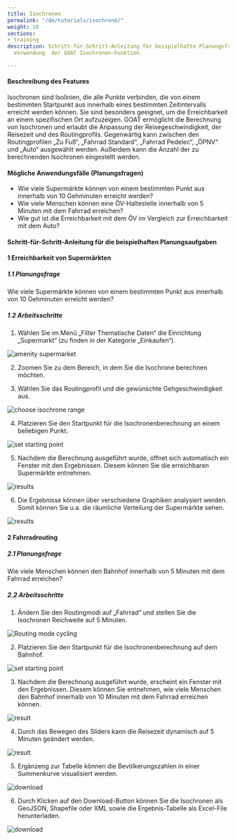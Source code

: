 ```yaml
---
title: Isochronen
permalink: "/de/tutorials/isochrone/"
weight: 10
sections:
- training
description: Schritt-für-Schritt-Anleitung für beispielhafte Planungsfragen unter
  Verwendung  der GOAT Isochronen-Funktion.

---
```

#### Beschreibung des Features

Isochronen sind Isolinien, die alle Punkte verbinden, die von einem bestimmten Startpunkt aus innerhalb eines bestimmten Zeitintervalls erreicht werden können. Sie sind besonders geeignet, um die Erreichbarkeit an einem spezifischen Ort aufzuzeigen.
GOAT ermöglicht die Berechnung von Isochronen und erlaubt die Anpassung der Reisegeschwindigkeit, der Reisezeit und des Routingprofils. Gegenwärtig kann zwischen den Routingprofilen „Zu Fuß“, „Fahrrad Standard“, „Fahrrad Pedelec“, „ÖPNV“ und „Auto“ ausgewählt werden. Außerdem kann die Anzahl der zu berechnenden Isochronen eingestellt werden.

#### Mögliche Anwendungsfälle (Planungsfragen)

* Wie viele Supermärkte können von einem bestimmten Punkt aus innerhalb von 10 Gehminuten erreicht werden?
* Wie viele Menschen können eine ÖV-Haltestelle innerhalb von 5 Minuten mit dem Fahrrad erreichen?
* Wie gut ist die Erreichbarkeit mit dem ÖV im Vergleich zur Erreichbarkeit mit dem Auto?

#### Schritt-für-Schritt-Anleitung für die beispielhaften Planungsaufgaben

#### 1 Erreichbarkeit von Supermärkten

##### 1.1 Planungsfrage

Wie viele Supermärkte können von einem bestimmten Punkt aus innerhalb von 10 Gehminuten erreicht werden?

##### 1.2 Arbeitsschritte

1. Wählen Sie im Menü „Filter Thematische Daten“ die Einrichtung „Supermarkt“ (zu finden in der Kategorie „Einkaufen“).

<img src="/images/tutorials/Isochrone/amenity_supermarket.webp" alt="amenity supermarket" style="max-height:400px;"/>

2. Zoomen Sie zu dem Bereich, in dem Sie die Isochrone berechnen möchten.
   
3. Wählen Sie das Routingprofil und die gewünschte Gehgeschwindigkeit aus.

<img src="/images/tutorials/Isochrone/Isochrone_1.2_select_de.webp"  alt="choose isochrone range" style="max-height:180px;"/>

4. Platzieren Sie den Startpunkt für die Isochronenberechnung an einem beliebigen Punkt.
   
<img src="/images/tutorials/Isochrone/starting_point_isochrone.webp"  alt="set starting point" style="max-height:150px;"/>

5. Nachdem die Berechnung ausgeführt wurde, öffnet sich automatisch ein Fenster mit den Ergebnissen. Diesem können Sie die erreichbaren Supermärkte entnehmen.

<img src="/images/tutorials/Isochrone/results_supermarkets.webp"  alt="results"/>

6. Die Ergebnisse können über verschiedene Graphiken analysiert werden. Somit können Sie u.a. die räumliche Verteilung der Supermärkte sehen.

<img src="/images/tutorials/Isochrone/results_supermarkets_2.webp"  alt="results"/>

#### 2 Fahrradrouting

##### 2.1 Planungsfrage

Wie viele Menschen können den Bahnhof innerhalb von 5 Minuten mit dem Fahrrad erreichen?

##### 2.2 Arbeitsschritte

1. Ändern Sie den Routingmodi auf „Fahrrad“ und stellen Sie die Isochronen Reichweite auf 5 Minuten.
   
<img src="/images/tutorials/Isochrone/Isochrone_2.2_select_de.webp"  alt="Routing mode cycling" style="max-height:180px;"/>

2. Platzieren Sie den Startpunkt für die Isochronenberechnung auf dem Bahnhof.  
   
<img src="/images/tutorials/Isochrone/starting_point_isochrone.webp"  alt="set starting point" style="max-height:150px;"/>

3. Nachdem die Berechnung ausgeführt wurde, erscheint ein Fenster mit den Ergebnissen. Diesem können Sie entnehmen, wie viele Menschen den Bahnhof innerhalb von 10 Minuten mit dem Fahrrad erreichen können.

<img src="/images/tutorials/Isochrone/Isochrone_2.3_10minutes_de.webp"  alt="result"/>

4. Durch das Bewegen des Sliders kann die Reisezeit dynamisch auf 5 Minuten geändert werden.  
   
<img src="/images/tutorials/Isochrone/Isochrone_2.3_5minutes_de.webp"  alt="result"/>

5. Ergänzeng zur Tabelle können die Bevölkerungszahlen in einer Summenkurve visualisiert werden. 

<img src="/images/tutorials/Isochrone/Isochrone_2.result_different_graph_Eng.webp"  alt="download" style="max-height:300px;"/>

6. Durch Klicken auf den Download-Button können Sie die Isochronen als GeoJSON, Shapefile oder XML sowie die Ergebnis-Tabelle als Excel-File herunterladen.

<img src="/images/tutorials/Isochrone/Isochrone_2.4_export_de.webp"  alt="download" style="max-height:250px;"/>


